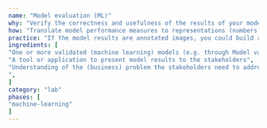 ```yaml
---
name: "Model evaluation (ML)"
why: "Verify the correctness and usefulness of the results of your model with the stakeholders or compare different models with respect to their usefulness."
how: "Translate model performance measures to representations (numbers, pictures, graphs) that are meaningful for the stakeholders. Present these to the stakeholders in a way that makes it easy to collect their feedback. Come up with good “test cases”: on which representations do you need feedback and what type of feedback do you need?"
practice: "If the model results are annotated images, you could build a software application that displays the images and collects end user feedback. If the model results are numbers (e.g. accuracy or probability) you could also use data visualization techniques and tools to present them to the end user. Graphs provide an easy way of comparing different models by showing their results side-by-side. A/B testing is also a good way to discover which version of the model delivers more value to the end user. For this you will need to incorporate logging or diagnostics in the production environment that helps you decide which model “works better”."
ingredients: [
"One or more validated (machine learning) models (e.g. through Model validation)",
"A tool or application to present model results to the stakeholders",
"Understanding of the (business) problem the stakeholders need to address with the model
",
]
category: "lab"
phases: [
"machine-learning"
]
---
```

